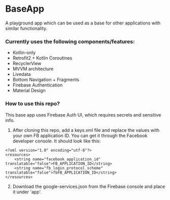 # BaseApp

A playground app which can be used as a base for other applications with similar functionality.

### Currently uses the following components/features:
- Kotlin-only
- Retrofit2 + Kotlin Coroutines
- RecyclerView
- MVVM architecture
- Livedata
- Bottom Navigation + Fragments
- Firebase Authentication
- Material Design

### How to use this repo?

This base app uses Firebase Auth UI, which requires secrets and sensitive info.

1. After cloning this repo, add a keys.xml file and replace the values with your own FB application ID.
You can get it through the Facebook developer console. It should look like this:
```
<?xml version="1.0" encoding="utf-8"?>
<resources>
    <string name="facebook_application_id" translatable="false">FB_APPLICATION_ID</string>
    <string name="fb_login_protocol_scheme" translatable="false">fbFB_APPLICATION_ID</string>
</resources>
```

2. Download the google-services.json from the Firebase console and place it under 'app'.